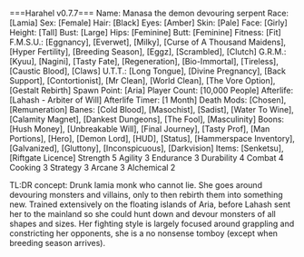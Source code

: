 ===Harahel v0.7.7===
Name: Manasa the demon devouring serpent
Race: [Lamia]
Sex: [Female]
Hair: [Black]
Eyes: [Amber]
Skin: [Pale]
Face: [Girly]
Height: [Tall]
Bust: [Large]
Hips: [Feminine]
Butt: [Feminine]
Fitness: [Fit]
F.M.S.U.: [Eggnancy], [Everwet], [Milky], [Curse of A Thousand Maidens], [Hyper Fertility], [Breeding Season], [Eggz], [Scrambled], [Clutch]
G.R.M.: [Kyuu], [Nagini], [Tasty Fate], [Regeneration], [Bio-Immortal], [Tireless], [Caustic Blood], [Claws]
U.T.T.: [Long Tongue], [Divine Pregnancy], [Back Support], [Contortionist], [Mr Clean], [World Clean], [The Vore Option], [Gestalt Rebirth]
Spawn Point: [Aria]
Player Count: [10,000 People]
Afterlife: [Lahash - Arbiter of Will]
Afterlife Timer: [1 Month]
Death Mods: [Chosen], [Remuneration]
Banes: [Cold Blood], [Masochist], [Sadist], [Water To Wine], [Calamity Magnet], [Dankest Dungeons], [The Fool], [Masculinity]
Boons: [Hush Money], [Unbreakable Will], [Final Journey], [Tasty Prof], [Man Portions], [Hero], [Demon Lord], [HUD], [Status], [Hammerspace Inventory], [Galvanized], [Gluttony], [Inconspicuous], [Darkvision]
Items: [Senketsu], [Riftgate Licence]
Strength 5
Agility 3
Endurance 3
Durability 4
Combat 4
Cooking 3
Strategy 3
Arcane 3
Alchemical 2

TL:DR concept: Drunk lamia monk who cannot lie. She goes around devouring monsters and villains, only to then rebirth them into something new. Trained extensively on the floating islands of Aria, before Lahash sent her to the mainland so she could hunt down and devour monsters of all shapes and sizes.
Her fighting style is largely focused around grappling and constricting her opponents, she is a no nonsense tomboy (except when breeding season arrives).